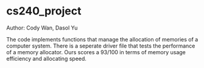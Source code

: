 # cs240_project

Author: Cody Wan, Dasol Yu

The code implements functions that manage the allocation of memories of a computer system. There is a seperate driver file that tests the performance of a memory allocator. Ours scores a 93/100 in terms of memory usage efficiency and allocating speed.
